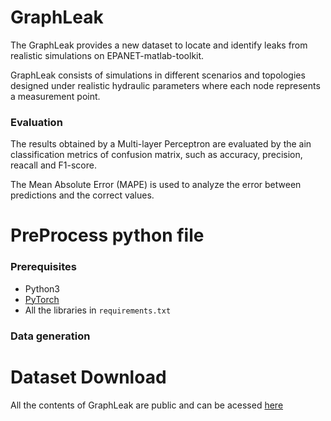 # GraphLeak

The GraphLeak provides a new dataset to locate and identify leaks from realistic simulations on EPANET-matlab-toolkit. 

GraphLeak consists of simulations in different scenarios and topologies designed under realistic hydraulic parameters where each node represents a measurement
point. 

### Evaluation

The results obtained by a Multi-layer Perceptron are evaluated by the ain classification metrics of confusion matrix, such as accuracy, precision, reacall and F1-score.

The Mean Absolute Error (MAPE) is used to analyze the error between predictions and the correct values.

# PreProcess python file


### Prerequisites
- Python3
- [PyTorch](http://pytorch.org)
- All the libraries in <code>requirements.txt</code>

### Data generation


# Dataset Download

All the contents of GraphLeak are public and can be acessed [here](https://googledrive.com/)
